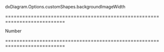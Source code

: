<!--id-->dxDiagram.Options.customShapes.backgroundImageWidth<!--/id-->
===========================================================================
<!--type-->Number<!--/type-->
===========================================================================

<!--shortDescription-->

<!--/shortDescription-->

<!--fullDescription-->

<!--/fullDescription-->